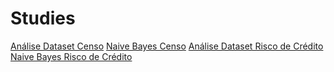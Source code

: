 # Studies

[Análise Dataset Censo](./Naive_Bayes/Análise_Dataset_Censo.ipynb)
[Naive Bayes Censo](./Naive_Bayes/)
[Análise Dataset Risco de Crédito](./Naive_Bayes/Análise_Dataset_Crédito.ipynb)
[Naive Bayes Risco de Crédito](./Naive_Bayes/)